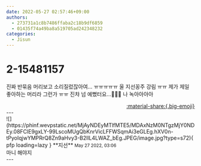 ```yaml
---
date: 2022-05-27 02:57:46+09:00
authors:
  - 273731a1c8b7486ffaba2c18b9df6859
  - 01435f74a49ba8a519705ad242348232
categories:
  - Jisun
---
```


# 2-15481157

<div class="post-container" markdown="1">
<div class="content-container md-sidebar__scrollwrap" markdown="1">

진짜 반묶음 머리보고 소리질렀잖아여... ㅠㅠㅠㅠㅠ 울 지선꽁주 강림 ㅠㅠ 제가 제일 좋아하는 머리라 그런가 ㅠㅠ 진챠 넘 예뻤터요...🫠🫠🫠 나 녹아아아아

</div>
</div>

<div style="text-align: right;" markdown="1">
<a href="https://weverse.io/fromis9/fanpost/2-15481157" style="text-align: right;">:material-share:{.big-emoji}</a>
</div>
---

<div class="comments-container md-sidebar__scrollwrap" markdown="1">
<div class="comment" markdown="1">
<div class='id-container' markdown="1">
![](https://phinf.wevpstatic.net/MjAyNDEyMTlfMTE5/MDAxNzM0NTgzMjY0NDEy.08FClE9gxLY-99LscoMUgQbKnrVicLFFWSqmAi3eGLEg.hXV0n-tPyoIqjwYMPRrQ8Zn9aHvy3-B2llL4LWAZ_bEg.JPEG/image.jpg?type=s72){ pfp loading=lazy }
**<span class="artist">지선</span>** <small>May 27 2022, 03:06</small><br>
</div>
<div class='comment-body' markdown="1">
마니 해야지 
</div>
</div>
</div>
---
